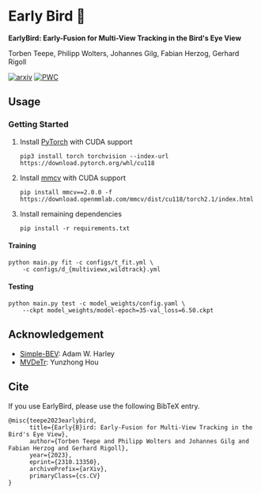 # Early Bird 🦅

**EarlyBird: Early-Fusion for Multi-View Tracking in the Bird's Eye View**

Torben Teepe, Philipp Wolters, Johannes Gilg, Fabian Herzog, Gerhard Rigoll

[![arxiv](https://img.shields.io/badge/arXiv-2310.13350-red)](https://arxiv.org/abs/2310.13350)
[![PWC](https://img.shields.io/endpoint.svg?url=https://paperswithcode.com/badge/earlybird-early-fusion-for-multi-view/multi-object-tracking-on-wildtrack)](https://paperswithcode.com/sota/multi-object-tracking-on-wildtrack?p=earlybird-early-fusion-for-multi-view)

## Usage

### Getting Started
1. Install [PyTorch](https://pytorch.org/get-started/locally/) with CUDA support
    ```shell
   pip3 install torch torchvision --index-url https://download.pytorch.org/whl/cu118
   ```
2. Install [mmcv](https://mmcv.readthedocs.io/en/latest/get_started/installation.html#install-with-pip) with CUDA support
   ```shell
   pip install mmcv==2.0.0 -f https://download.openmmlab.com/mmcv/dist/cu118/torch2.1/index.html
   ```
3. Install remaining dependencies
   ```shell
   pip install -r requirements.txt
   ```

#### Training
```shell
python main.py fit -c configs/t_fit.yml \
    -c configs/d_{multiviewx,wildtrack}.yml
```

#### Testing
```shell
python main.py test -c model_weights/config.yaml \
    --ckpt model_weights/model-epoch=35-val_loss=6.50.ckpt
```

## Acknowledgement
- [Simple-BEV](https://simple-bev.github.io): Adam W. Harley
- [MVDeTr](https://github.com/hou-yz/MVDeTr): Yunzhong Hou

## Cite
If you use EarlyBird, please use the following BibTeX entry.

```
@misc{teepe2023earlybird,
      title={Early{B}ird: Early-Fusion for Multi-View Tracking in the Bird's Eye View}, 
      author={Torben Teepe and Philipp Wolters and Johannes Gilg and Fabian Herzog and Gerhard Rigoll},
      year={2023},
      eprint={2310.13350},
      archivePrefix={arXiv},
      primaryClass={cs.CV}
}
```
